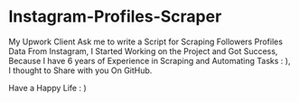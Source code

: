 # Instagram-Profiles-Scraper
My Upwork Client Ask me to write a Script for Scraping Followers Profiles Data From Instagram, I Started Working on the Project and Got Success, Because I have 6 years of Experience in Scraping and Automating Tasks : ), I thought to Share with you On GitHub.

Have a Happy Life : )
